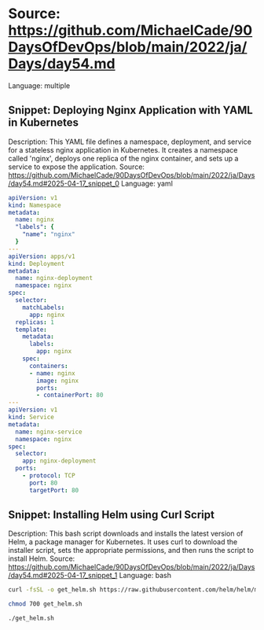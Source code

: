 # Source: https://github.com/MichaelCade/90DaysOfDevOps/blob/main/2022/ja/Days/day54.md
Language: multiple

## Snippet: Deploying Nginx Application with YAML in Kubernetes
Description: This YAML file defines a namespace, deployment, and service for a stateless nginx application in Kubernetes. It creates a namespace called 'nginx', deploys one replica of the nginx container, and sets up a service to expose the application.
Source: https://github.com/MichaelCade/90DaysOfDevOps/blob/main/2022/ja/Days/day54.md#2025-04-17_snippet_0
Language: yaml

```yaml
apiVersion: v1
kind: Namespace
metadata:
  name: nginx
  "labels": {
    "name": "nginx"
  }
---
apiVersion: apps/v1
kind: Deployment
metadata:
  name: nginx-deployment
  namespace: nginx
spec:
  selector:
    matchLabels:
      app: nginx
  replicas: 1
  template:
    metadata:
      labels:
        app: nginx
    spec:
      containers:
      - name: nginx
        image: nginx
        ports:
        - containerPort: 80
---
apiVersion: v1
kind: Service
metadata:
  name: nginx-service
  namespace: nginx
spec:
  selector:
    app: nginx-deployment
  ports:
    - protocol: TCP
      port: 80
      targetPort: 80
```

## Snippet: Installing Helm using Curl Script
Description: This bash script downloads and installs the latest version of Helm, a package manager for Kubernetes. It uses curl to download the installer script, sets the appropriate permissions, and then runs the script to install Helm.
Source: https://github.com/MichaelCade/90DaysOfDevOps/blob/main/2022/ja/Days/day54.md#2025-04-17_snippet_1
Language: bash

```bash
curl -fsSL -o get_helm.sh https://raw.githubusercontent.com/helm/helm/master/scripts/get-helm-3

chmod 700 get_helm.sh

./get_helm.sh
```